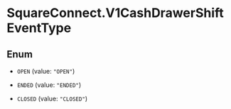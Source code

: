 # SquareConnect.V1CashDrawerShiftEventType

## Enum


* `OPEN` (value: `"OPEN"`)

* `ENDED` (value: `"ENDED"`)

* `CLOSED` (value: `"CLOSED"`)


